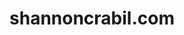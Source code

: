 ---
title: 'shannoncrabil.com'
url: 'http://shannoncrabill.com'
tags: ['sites', 'designer', 'front-end developer', 'email developer', 'tech conference speaker', 'blogger' ]
nsfw: false
rss: false
---